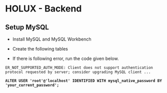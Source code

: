 # HOLUX - Backend

## Setup MySQL

- Install MySQL and MySQL Workbench
- Create the following tables

- If there is following error, run the code given below.

`ER_NOT_SUPPORTED_AUTH_MODE: Client does not support authentication protocol requested by server; consider upgrading MySQL client ...`

**`ALTER USER 'root'@'localhost' IDENTIFIED WITH mysql_native_password BY 'your_current_password';`**
